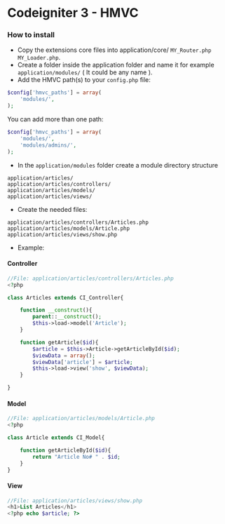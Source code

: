 # Codeigniter 3 - HMVC #

### How to install ###

* Copy the extensions core files into application/core/ ```MY_Router.php``` ```MY_Loader.php```.
* Create a folder inside the application folder and name it for example ```application/modules/``` ( It could be any name ).
* Add the HMVC path(s) to your ```config.php``` file:

```php
$config['hmvc_paths'] = array(
    'modules/',
);
```
You can add more than one path:

```php
$config['hmvc_paths'] = array(
    'modules/',
    'modules/admins/',
);
```
* In the ```application/modules``` folder create a module directory structure
```
application/articles/
application/articles/controllers/
application/articles/models/
application/articles/views/
```
* Create the needed files:

```
application/articles/controllers/Articles.php
application/articles/models/Article.php
application/articles/views/show.php
```
* Example:

#### Controller ####
```php
//File: application/articles/controllers/Articles.php
<?php

class Articles extends CI_Controller{

	function __construct(){
		parent::__construct();
		$this->load->model('Article');
	}

	function getArticle($id){
		$article = $this->Article->getArticleById($id);
		$viewData = array();
		$viewData['article'] = $article;
		$this->load->view('show', $viewData);
	}

}
```
#### Model ####
```php
//File: application/articles/models/Article.php
<?php

class Article extends CI_Model{

	function getArticleById($id){
		return "Article No# " . $id;
	}
}
```
#### View ####
```php
//File: application/articles/views/show.php
<h1>List Articles</h1>
<?php echo $article; ?>

